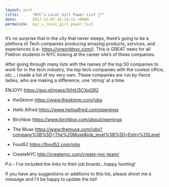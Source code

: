 ```yaml
---
layout: post
title:      "NYC’s Local Girl Power List 💃*"
date:       2017-12-07 01:19:15 +0000
permalink:  nyc_s_local_girl_power_list
---
```




It’s no surprise that in the city that never sleeps, there’s going to be a plethora of Tech companies producing amazing products, services, and experiences (i.e- https://vrworldnyc.com/). This is GREAT news for all FlatIron students in NYC looking at the career site’s of these companies.  

After going through many lists with the names of the top 50 companies to work for in the tech industry, the top tech companies with the coolest office, etc.., I made a list of my very own. These companies are run by fierce ladies, who are making a difference, one ‘string’ at a time. 


ENJOY!!     https://goo.gl/maps/XthtU5CXpGR2


* theSkimm 
https://www.theskimm.com/jobs 

* Hello Alfred
https://www.helloalfred.com/openings

* Birchbox
https://www.birchbox.com/about/openings

* The Muse
https://www.themuse.com/jobs?company%5B%5D=The%20Muse&job_level%5B%5D=Entry%20Level

* Food52
https://food52.com/jobs 

* CreateNYC 
http://createnyc.com/create-nyc-team/


	
P.s - I’ve included the links to their job boards...happy hunting! 

If you have any suggestions or additions to this list, please shoot me a message and I'll be happy to update the list!


